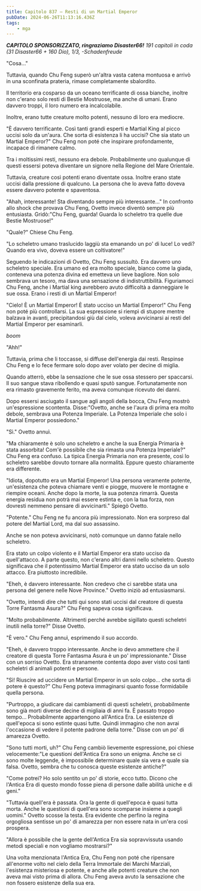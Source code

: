 ```yaml
---
title: Capitolo 837 – Resti di un Martial Emperor
pubDate: 2024-06-26T11:13:16.436Z
tags:
    - mga
---
```







<em><strong>CAPITOLO SPONSORIZZATO, ringraziamo Disaster66!</strong>
191 capitoli in coda (31 Disaster66 + 160 Dio), 1/3,
-Schadenfreude</em>


"Cosa..."


Tuttavia, quando Chu Feng superò un'altra vasta catena montuosa e arrivò in una sconfinata prateria, rimase completamente sbalordito.


Il territorio era cosparso da un oceano terrificante di ossa bianche, inoltre non c'erano solo resti di Bestie Mostruose, ma anche di umani. Erano davvero troppi, il loro numero era incalcolabile.


Inoltre, erano tutte creature molto potenti, nessuno di loro era mediocre.


"È davvero terrificante. Così tanti grandi esperti e Martial King al picco uccisi solo da un'aura. Che sorta di esistenza li ha uccisi? Che sia stato un Martial Emperor?" Chu Feng non poté che inspirare profondamente, incapace di rimanere calmo.


Tra i moltissimi resti, nessuno era debole. Probabilmente uno qualunque di questi essersi poteva diventare un signore nella Regione del Mare Orientale.


Tuttavia, creature così potenti erano diventate ossa. Inoltre erano state uccisi dalla pressione di qualcuno. La persona che lo aveva fatto doveva essere davvero potente e spaventosa.


"Ahah, interessante! Sta diventando sempre più interessante..." In confronto allo shock che provava Chu Feng, Ovetto invece diventò sempre più entusiasta. Gridò:"Chu Feng, guarda! Guarda lo scheletro tra quelle due Bestie Mostruose!"


"Quale?" Chiese Chu Feng.


"Lo scheletro umano traslucido laggiù sta emanando un po' di luce! Lo vedi? Quando era vivo, doveva essere un coltivatore!"


Seguendo le indicazioni di Ovetto, Chu Feng sussultò. Era davvero uno scheletro speciale. Era umano ed era molto speciale, bianco come la giada, conteneva una potenza divina ed emetteva un lieve bagliore. Non solo sembrava un tesoro, ma dava una sensazione di indistruttibilità. Figuriamoci Chu Feng, anche i Martial king avrebbero avuto difficoltà a danneggiare le sue ossa. Erano i resti di un Martial Emperor!


 "Cielo! È un Martial Emperor! È stato ucciso un Martial Emperor!" Chu Feng non poté più controllarsi. La sua espressione si riempì di stupore mentre balzava in avanti, precipitandosi giù dal cielo, voleva avvicinarsi ai resti del Martial Emperor per esaminarli.


*boom*


"Ahh!"


Tuttavia, prima che li toccasse, si diffuse dell'energia dai resti. Respinse Chu Feng e lo fece fermare solo dopo aver volato per decine di miglia.


Quando atterrò, ebbe la sensazione che le sue ossa stessero per spaccarsi. Il suo sangue stava ribollendo e quasi sputò sangue. Fortunatamente non era rimasto gravemente ferito, ma aveva comunque ricevuto dei danni.


Dopo essersi asciugato il sangue agli angoli della bocca, Chu Feng mostrò un'espressione scontenta. Disse:"Ovetto, anche se l'aura di prima era molto debole, sembrava una Potenza Imperiale. La Potenza Imperiale che solo i Martial Emperor possiedono."


"Sì." Ovetto annuì.


"Ma chiaramente è solo uno scheletro e anche la sua Energia Primaria è stata assorbita! Com'è possibile che sia rimasta una Potenza Imperiale?" Chu Feng era confuso. La tipica Energia Primaria non era presente, così lo scheletro sarebbe dovuto tornare alla normalità. Eppure questo chiaramente era differente.


"Idiota, dopotutto era un Martial Emperor! Una persona veramente potente, un'esistenza che poteva chiamare venti e piogge, muovere le montagne e riempire oceani. Anche dopo la morte, la sua potenza rimarrà. Questa energia residua non potrà mai essere estinta e, con la tua forza, non dovresti nemmeno pensare di avvicinarti." Spiegò Ovetto.


"Potente." Chu Feng ne fu ancora più impressionato. Non era sorpreso dal potere del Martial Lord, ma dal suo assassino.


Anche se non poteva avvicinarsi, notò comunque un danno fatale nello scheletro.


Era stato un colpo violento e il Martial Emperor era stato ucciso da quell'attacco. A parte questo, non c'erano altri danni nello scheletro. Questo significava che il potentissimo Martial Emperor era stato ucciso da un solo attacco. Era piuttosto incredibile.


"Eheh, è davvero interessante. Non credevo che ci sarebbe stata una persona del genere nelle Nove Province." Ovetto iniziò ad entusiasmarsi.


"Ovetto, intendi dire che tutti qui sono stati uccisi dal creatore di questa Torre Fantasma Asura?" Chu Feng sapeva cosa significava.


"Molto probabilmente. Altrimenti perché avrebbe sigillato questi scheletri inutili nella torre?" Disse Ovetto.


"È vero." Chu Feng annuì, esprimendo il suo accordo.


"Eheh, è davvero troppo interessante. Anche io devo ammettere che il creatore di questa Torre Fantasma Asura è un po' impressionante." Disse con un sorriso Ovetto. Era stranamente contenta dopo aver visto così tanti scheletri di animali potenti e persone.


"Sì! Riuscire ad uccidere un Martial Emperor in un solo colpo... che sorta di potere è questo?" Chu Feng poteva immaginarsi quanto fosse formidabile quella persona.


"Purtroppo, a giudicare dai cambiamenti di questi scheletri, probabilmente sono già morti diverse decine di migliaia di anni fa. È passato troppo tempo... Probabilmente appartengono all'Antica Era. Le esistenze di quell'epoca si sono estinte quasi tutte. Quindi immagino che non avrai l'occasione di vedere il potente padrone della torre." Disse con un po' di amarezza Ovetto.


"Sono tutti morti, uh?" Chu Feng cambiò lievemente espressione, poi chiese velocemente:"Le questioni dell'Antica Era sono un enigma. Anche se ci sono molte leggende, è impossibile determinare quale sia vera e quale sia falsa. Ovetto, sembra che tu conosca queste esistenze antiche?"


"Come potrei? Ho solo sentito un po' di storie, ecco tutto. Dicono che l'Antica Era di questo mondo fosse piena di persone dalle abilità uniche e di geni."


"Tuttavia quell'era è passata. Ora la gente di quell'epoca è quasi tutta morta. Anche le questioni di quell'era sono scomparse insieme a quegli uomini." Ovetto scosse la testa. Era evidente che perfino la regina orgogliosa sentisse un po' di amarezza per non essere nata in un'era così prospera.


"Allora è possibile che la gente dell'Antica Era sia sopravvissuta usando metodi speciali e non vogliamo mostrarsi?"


Una volta menzionata l'Antica Era, Chu Feng non poté che ripensare all'enorme volto nel cielo della Terra Immortale dei Marchi Marziali, l'esistenza misteriosa e potente, e anche alle potenti creature che non aveva mai visto prima di allora. Chu Feng aveva avuto la sensazione che non fossero esistenze della sua era.
                                


                                




